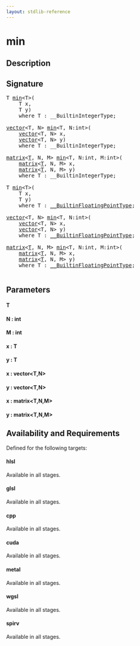 ```yaml
---
layout: stdlib-reference
---
```


# min

## Description





## Signature 

<pre>
T <a href="/stdlib-reference/global-decls/min">min</a>&lt;T&gt;(
    T <span class='code_param'>x</span>,
    T <span class='code_param'>y</span>)
    <span class='code_keyword'>where</span> T : __BuiltinIntegerType;

<a href="/stdlib-reference/types/vector/index" class="code_type">vector</a>&lt;T, N&gt; <a href="/stdlib-reference/global-decls/min">min</a>&lt;T, N:<span class="code_keyword">int</span>&gt;(
    <a href="/stdlib-reference/types/vector/index" class="code_type">vector</a>&lt;T, N&gt; <span class='code_param'>x</span>,
    <a href="/stdlib-reference/types/vector/index" class="code_type">vector</a>&lt;T, N&gt; <span class='code_param'>y</span>)
    <span class='code_keyword'>where</span> T : __BuiltinIntegerType;

<a href="/stdlib-reference/types/matrix/index" class="code_type">matrix</a>&lt;<a href="/stdlib-reference/types/matrix/T">T</a>, N, M&gt; <a href="/stdlib-reference/global-decls/min">min</a>&lt;T, N:<span class="code_keyword">int</span>, M:<span class="code_keyword">int</span>&gt;(
    <a href="/stdlib-reference/types/matrix/index" class="code_type">matrix</a>&lt;<a href="/stdlib-reference/types/matrix/T">T</a>, N, M&gt; <span class='code_param'>x</span>,
    <a href="/stdlib-reference/types/matrix/index" class="code_type">matrix</a>&lt;<a href="/stdlib-reference/types/matrix/T">T</a>, N, M&gt; <span class='code_param'>y</span>)
    <span class='code_keyword'>where</span> T : __BuiltinIntegerType;

T <a href="/stdlib-reference/global-decls/min">min</a>&lt;T&gt;(
    T <span class='code_param'>x</span>,
    T <span class='code_param'>y</span>)
    <span class='code_keyword'>where</span> T : <a href="/stdlib-reference/interfaces/BuiltinFloatingPointType/index" class="code_type">__BuiltinFloatingPointType</a>;

<a href="/stdlib-reference/types/vector/index" class="code_type">vector</a>&lt;T, N&gt; <a href="/stdlib-reference/global-decls/min">min</a>&lt;T, N:<span class="code_keyword">int</span>&gt;(
    <a href="/stdlib-reference/types/vector/index" class="code_type">vector</a>&lt;T, N&gt; <span class='code_param'>x</span>,
    <a href="/stdlib-reference/types/vector/index" class="code_type">vector</a>&lt;T, N&gt; <span class='code_param'>y</span>)
    <span class='code_keyword'>where</span> T : <a href="/stdlib-reference/interfaces/BuiltinFloatingPointType/index" class="code_type">__BuiltinFloatingPointType</a>;

<a href="/stdlib-reference/types/matrix/index" class="code_type">matrix</a>&lt;<a href="/stdlib-reference/types/matrix/T">T</a>, N, M&gt; <a href="/stdlib-reference/global-decls/min">min</a>&lt;T, N:<span class="code_keyword">int</span>, M:<span class="code_keyword">int</span>&gt;(
    <a href="/stdlib-reference/types/matrix/index" class="code_type">matrix</a>&lt;<a href="/stdlib-reference/types/matrix/T">T</a>, N, M&gt; <span class='code_param'>x</span>,
    <a href="/stdlib-reference/types/matrix/index" class="code_type">matrix</a>&lt;<a href="/stdlib-reference/types/matrix/T">T</a>, N, M&gt; <span class='code_param'>y</span>)
    <span class='code_keyword'>where</span> T : <a href="/stdlib-reference/interfaces/BuiltinFloatingPointType/index" class="code_type">__BuiltinFloatingPointType</a>;

</pre>

## Parameters

#### T
#### N : int
#### M : int
#### x : T
#### y : T
#### x : vector\<T,N\>
#### y : vector\<T,N\>
#### x : matrix\<T,N,M\>
#### y : matrix\<T,N,M\>

## Availability and Requirements

Defined for the following targets:

#### hlsl
Available in all stages.

#### glsl
Available in all stages.

#### cpp
Available in all stages.

#### cuda
Available in all stages.

#### metal
Available in all stages.

#### wgsl
Available in all stages.

#### spirv
Available in all stages.



